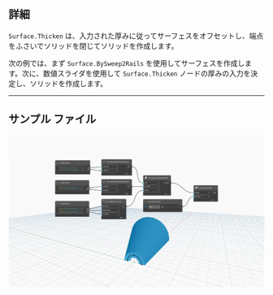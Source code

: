 ## 詳細
`Surface.Thicken` は、入力された厚みに従ってサーフェスをオフセットし、端点をふさいでソリッドを閉じてソリッドを作成します。

次の例では、まず `Surface.BySweep2Rails` を使用してサーフェスを作成します。次に、数値スライダを使用して `Surface.Thicken` ノードの厚みの入力を決定し、ソリッドを作成します。


___
## サンプル ファイル

![Surface.Thicken](./Autodesk.DesignScript.Geometry.Surface.Thicken(surface,%20thickness)_img.jpg)
